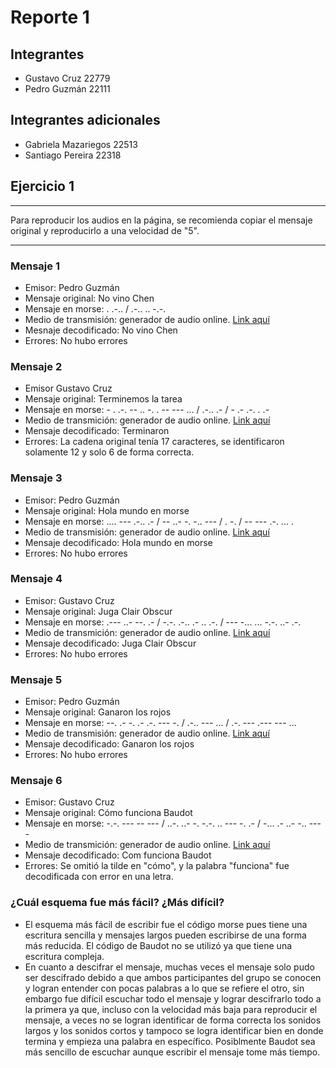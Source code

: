 # Reporte 1

## Integrantes

- Gustavo Cruz 22779
- Pedro Guzmán 22111

## Integrantes adicionales 

- Gabriela Mazariegos 22513
- Santiago Pereira 22318


## Ejercicio 1

---

Para reproducir los audios en la página, se recomienda copiar el mensaje original y reproducirlo a una velocidad de "5".

---

### Mensaje 1

- Emisor: Pedro Guzmán
- Mensaje original: No vino Chen
- Mensaje en morse: . .-.. / .-.. .. -.-.
- Medio de transmisión: generador de audio online. [Link aquí](https://morsecode.world/international/translator.html)
- Mesnaje decodificado: No vino Chen
- Errores: No hubo errores


### Mensaje 2

- Emisor Gustavo Cruz
- Mensaje original: Terminemos la tarea
- Mensaje en morse: - . .-. -- .. -. . -- --- ... / .-.. .- / - .- .-. . .-
- Medio de transmición: generador de audio online. [Link aquí](https://morsecode.world/international/translator.html)
- Mensaje decodificado: Terminaron
- Errores: La cadena original tenía 17 caracteres, se identificaron solamente 12 y solo 6 de forma correcta.



### Mensaje 3

* Emisor: Pedro Guzmán
* Mensaje original: Hola mundo en morse
* Mensaje en morse: .... --- .-.. .- / -- ..- -. -.. --- / . -. / -- --- .-. ... .
* Medio de transmisión: generador de audio online. [Link aquí](https://morsecode.world/international/translator.html)
* Mensaje decodificado: Hola mundo en morse
* Errores: No hubo errores



### Mensaje 4

* Emisor: Gustavo Cruz
* Mensaje original: Juga Clair Obscur
* Mensaje en morse: .--- ..- --. .- / -.-. .-.. .- .. .-. / --- -... ... -.-. ..- .-.
* Medio de transmición: generador de audio online. [Link aquí](https://morsecode.world/international/translator.html)
* Mensaje decodificado: Juga Clair Obscur
* Errores: No hubo errores



### Mensaje 5

* Emisor: Pedro Guzmán
* Mensaje original: Ganaron los rojos
* Mensaje en morse: --. .- -. .- .-. --- -. / .-.. --- ... / .-. --- .--- --- ...
* Medio de transmisión: generador de audio online. [Link aquí](https://morsecode.world/international/translator.html)
* Mensaje decodificado: Ganaron los rojos
* Errores: No hubo errores



### Mensaje 6

* Emisor: Gustavo Cruz
* Mensaje original: Cómo funciona Baudot
* Mensaje en morse: -.-. --- -- --- / ..-. ..- -. -.-. .. --- -. .- / -... .- ..- -.. --- -
* Medio de transmición: generador de audio online. [Link aquí](https://morsecode.world/international/translator.html)
* Mensaje decodificado: Com funciona Baudot
* Errores: Se omitió la tilde en "cómo", y la palabra "funciona" fue decodificada con error en una letra.

### ¿Cuál esquema fue más fácil? ¿Más difícil?

- El esquema más fácil de escribir fue el código morse pues tiene una escritura sencilla y mensajes largos pueden escribirse de una forma más reducida. El código de Baudot no se utilizó ya que tiene una escritura compleja.
- En cuanto a descifrar el mensaje, muchas veces el mensaje solo pudo ser descifrado debido a que ambos participantes del grupo se conocen y logran entender con pocas palabras a lo que se refiere el otro, sin embargo fue difícil escuchar todo el mensaje y lograr descifrarlo todo a la primera ya que, incluso con la velocidad más baja para reproducir el mensaje, a veces no se logran identificar de forma correcta los sonidos largos y los sonidos cortos y tampoco se logra identificar bien en donde termina y empieza una palabra en específico. Posiblmente Baudot sea más sencillo de escuchar aunque escribir el mensaje tome más tiempo.




